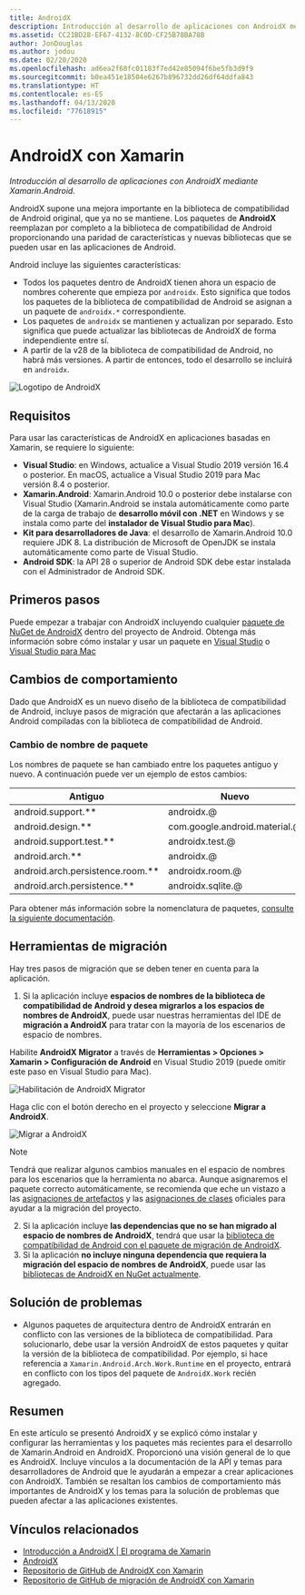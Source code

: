 ```yaml
---
title: AndroidX
description: Introducción al desarrollo de aplicaciones con AndroidX mediante Xamarin.Android.
ms.assetid: CC21BD28-EF67-4132-8C0D-CF25B78BA78B
author: JonDouglas
ms.author: jodou
ms.date: 02/20/2020
ms.openlocfilehash: ad6ea2f68fc01183f7ed42e85094f6be5fb3d9f9
ms.sourcegitcommit: b0ea451e18504e6267b896732dd26df64ddfa843
ms.translationtype: HT
ms.contentlocale: es-ES
ms.lasthandoff: 04/13/2020
ms.locfileid: "77618915"
---
```

# <a name="androidx-with-xamarin"></a>AndroidX con Xamarin

_Introducción al desarrollo de aplicaciones con AndroidX mediante Xamarin.Android._

AndroidX supone una mejora importante en la biblioteca de compatibilidad de Android original, que ya no se mantiene. Los paquetes de **AndroidX** reemplazan por completo a la biblioteca de compatibilidad de Android proporcionando una paridad de características y nuevas bibliotecas que se pueden usar en las aplicaciones de Android.

Android incluye las siguientes características:

- Todos los paquetes dentro de AndroidX tienen ahora un espacio de nombres coherente que empieza por `androidx`. Esto significa que todos los paquetes de la biblioteca de compatibilidad de Android se asignan a un paquete de `androidx.*` correspondiente.
- Los paquetes de `androidx` se mantienen y actualizan por separado. Esto significa que puede actualizar las bibliotecas de AndroidX de forma independiente entre sí.
- A partir de la v28 de la biblioteca de compatibilidad de Android, no habrá más versiones. A partir de entonces, todo el desarrollo se incluirá en `androidx`.

![Logotipo de AndroidX](~/android/platform/androidx-images/AndroidXLogo.png)

## <a name="requirements"></a>Requisitos

Para usar las características de AndroidX en aplicaciones basadas en Xamarin, se requiere lo siguiente:

- **Visual Studio**: en Windows, actualice a Visual Studio 2019 versión 16.4 o posterior. En macOS, actualice a Visual Studio 2019 para Mac versión 8.4 o posterior.
- **Xamarin.Android**: Xamarin.Android 10.0 o posterior debe instalarse con Visual Studio (Xamarin.Android se instala automáticamente como parte de la carga de trabajo de **desarrollo móvil con .NET** en Windows y se instala como parte del **instalador de Visual Studio para Mac**).
- **Kit para desarrolladores de Java**: el desarrollo de Xamarin.Android 10.0 requiere JDK 8. La distribución de Microsoft de OpenJDK se instala automáticamente como parte de Visual Studio.
- **Android SDK**: la API 28 o superior de Android SDK debe estar instalada con el Administrador de Android SDK.

## <a name="get-started"></a>Primeros pasos

Puede empezar a trabajar con AndroidX incluyendo cualquier [paquete de NuGet de AndroidX](https://www.nuget.org/packages?q=Tags%3A%22AndroidX%22+Authors%3A%22Microsoft%22) dentro del proyecto de Android. Obtenga más información sobre cómo instalar y usar un paquete en [Visual Studio](https://docs.microsoft.com/nuget/quickstart/install-and-use-a-package-in-visual-studio) o [Visual Studio para Mac](https://docs.microsoft.com/nuget/quickstart/install-and-use-a-package-in-visual-studio-mac)

## <a name="behavior-changes"></a>Cambios de comportamiento

Dado que AndroidX es un nuevo diseño de la biblioteca de compatibilidad de Android, incluye pasos de migración que afectarán a las aplicaciones Android compiladas con la biblioteca de compatibilidad de Android.

### <a name="package-name-change"></a>Cambio de nombre de paquete
Los nombres de paquete se han cambiado entre los paquetes antiguo y nuevo. A continuación puede ver un ejemplo de estos cambios:

| Antiguo                    | Nuevo                    |
| ---------------------- | ---------------------- |
| android.support.**     | androidx.@             |
| android.design.**      | com.google.android.material.@ |
| android.support.test.** | androidx.test.@       |
| android.arch.**        | androidx.@             |
| android.arch.persistence.room.** | androidx.room.@ |
| android.arch.persistence.** | androidx.sqlite.@ |

Para obtener más información sobre la nomenclatura de paquetes, [consulte la siguiente documentación](https://developer.android.com/jetpack/androidx/migrate#artifact_mappings).

## <a name="migration-tooling"></a>Herramientas de migración

Hay tres pasos de migración que se deben tener en cuenta para la aplicación.

1. Si la aplicación incluye **espacios de nombres de la biblioteca de compatibilidad de Android y desea migrarlos a los espacios de nombres de AndroidX**, puede usar nuestras herramientas del IDE de **migración a AndroidX** para tratar con la mayoría de los escenarios de espacio de nombres. 

Habilite **AndroidX Migrator** a través de **Herramientas > Opciones > Xamarin > Configuración de Android** en Visual Studio 2019 (puede omitir este paso en Visual Studio para Mac).

![Habilitación de AndroidX Migrator](~/android/platform/androidx-images/EnableAndroidXMigrator.png)

Haga clic con el botón derecho en el proyecto y seleccione **Migrar a AndroidX**.

![Migrar a AndroidX](~/android/platform/androidx-images/MigrateToAndroidX.png)

> [!NOTE] 
> Tendrá que realizar algunos cambios manuales en el espacio de nombres para los escenarios que la herramienta no abarca. Aunque asignaremos el paquete correcto automáticamente, se recomienda que eche un vistazo a las [asignaciones de artefactos](https://developer.android.com/jetpack/androidx/migrate/artifact-mappings) y las [asignaciones de clases](https://developer.android.com/jetpack/androidx/migrate/class-mappings) oficiales para ayudar a la migración del proyecto.

2. Si la aplicación incluye **las dependencias que no se han migrado al espacio de nombres de AndroidX**, tendrá que usar la [biblioteca de compatibilidad de Android con el paquete de migración de AndroidX](https://www.nuget.org/packages/Xamarin.AndroidX.Migration).
3. Si la aplicación **no incluye ninguna dependencia que requiera la migración del espacio de nombres de AndroidX**, puede usar las [bibliotecas de AndroidX en NuGet actualmente](https://www.nuget.org/packages?q=Tags%3A%22AndroidX%22+Authors%3A%22Microsoft%22).

## <a name="troubleshooting"></a>Solución de problemas

- Algunos paquetes de arquitectura dentro de AndroidX entrarán en conflicto con las versiones de la biblioteca de compatibilidad. Para solucionarlo, debe usar la versión AndroidX de estos paquetes y quitar la versión de la biblioteca de compatibilidad. Por ejemplo, si hace referencia a `Xamarin.Android.Arch.Work.Runtime` en el proyecto, entrará en conflicto con los tipos del paquete de `AndroidX.Work` recién agregado.

## <a name="summary"></a>Resumen

En este artículo se presentó AndroidX y se explicó cómo instalar y configurar las herramientas y los paquetes más recientes para el desarrollo de Xamarin.Android en AndroidX. Proporcionó una visión general de lo que es AndroidX. Incluye vínculos a la documentación de la API y temas para desarrolladores de Android que le ayudarán a empezar a crear aplicaciones con AndroidX. También se resaltan los cambios de comportamiento más importantes de AndroidX y los temas para la solución de problemas que pueden afectar a las aplicaciones existentes.

## <a name="related-links"></a>Vínculos relacionados

- [Introducción a AndroidX | El programa de Xamarin](https://www.youtube.com/watch?v=M_l3RjTev5A)
- [AndroidX](https://developer.android.com/jetpack/androidx)
- [Repositorio de GitHub de AndroidX con Xamarin](https://github.com/xamarin/AndroidX)
- [Repositorio de GitHub de migración de AndroidX con Xamarin](https://github.com/xamarin/XamarinAndroidXMigration)

